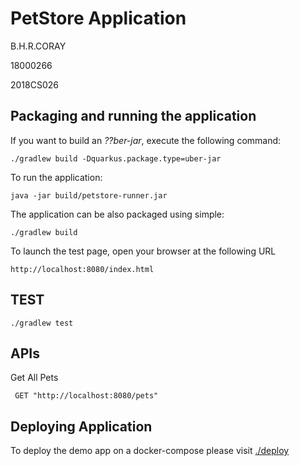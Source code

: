# PetStore Application
B.H.R.CORAY

18000266

2018CS026

## Packaging and running the application

If you want to build an _??ber-jar_, execute the following command:

    ./gradlew build -Dquarkus.package.type=uber-jar

To run the application:

    java -jar build/petstore-runner.jar

The application can be also packaged using simple:

    ./gradlew build

To launch the test page, open your browser at the following URL

    http://localhost:8080/index.html

## TEST

    ./gradlew test

## APIs

Get All Pets

     GET "http://localhost:8080/pets"


## Deploying Application

To deploy the demo app on a docker-compose please visit [./deploy](https://github.com/rasika/petstore/tree/master/deploy)
